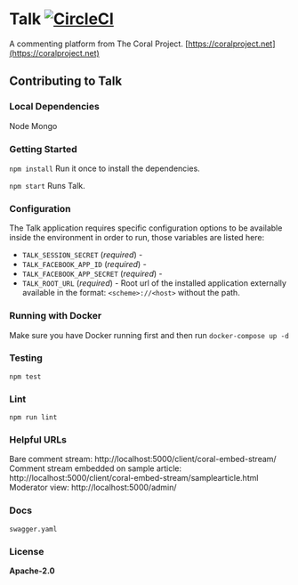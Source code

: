 # Talk [![CircleCI](https://circleci.com/gh/coralproject/talk.svg?style=svg)](https://circleci.com/gh/coralproject/talk)
A commenting platform from The Coral Project. [https://coralproject.net](https://coralproject.net)

## Contributing to Talk

### Local Dependencies
Node
Mongo

### Getting Started
`npm install`
Run it once to install the dependencies.

`npm start`
Runs Talk.

### Configuration

The Talk application requires specific configuration options to be available
inside the environment in order to run, those variables are listed here:

- `TALK_SESSION_SECRET` (*required*) -
- `TALK_FACEBOOK_APP_ID` (*required*) -
- `TALK_FACEBOOK_APP_SECRET` (*required*) -
- `TALK_ROOT_URL` (*required*) - Root url of the installed application externally available in the format: `<scheme>://<host>` without the path.

### Running with Docker
Make sure you have Docker running first and then run `docker-compose up -d`

### Testing
`npm test`

### Lint
`npm run lint`

### Helpful URLs
Bare comment stream: http://localhost:5000/client/coral-embed-stream/
Comment stream embedded on sample article: http://localhost:5000/client/coral-embed-stream/samplearticle.html
Moderator view: http://localhost:5000/admin/

### Docs
`swagger.yaml`

### License
**Apache-2.0**
